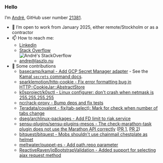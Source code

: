 ### Hello

I’m [André](https://laszlo.nu), GitHub user number [21381](https://api.github.com/users/andrelaszlo).

- 🔨 I’m open to work from January 2025, either remote/Stockholm or as a contractor
- 📫 How to reach me:
  - [Linkedin](https://www.linkedin.com/in/andrelaszlo/)
  - [Stack Overflow](https://stackoverflow.com/users/98057/andr%c3%a9-laszlo) \
    ![André's StackOverflow](https://github-readme-stackoverflow.vercel.app/?userID=98057&layout=compact)
  - [andre@laszlo.nu](mailto:andre@laszlo.nu)
- 🍪 Some contributions
  - [basecamp/kamal - Add GCP Secret Manager adapter](https://github.com/basecamp/kamal/pull/1236) - See the [Kamal `secrets` command docs](https://kamal-deploy.org/docs/commands/secrets/#gcp-secret-manager).
  - [sparklemotion/http-cookie - Fix error formatting bug in HTTP::CookieJar::AbstractStore](https://github.com/sparklemotion/http-cookie/pull/42)
  - [k0sproject/k0sctl - Linux configurer: don't crash when netmask is 255.255.255.255](https://github.com/k0sproject/k0sctl/pull/297)
  - [ncr/rack-proxy - Bump deps and fix tests](https://github.com/ncr/rack-proxy/pull/101/files)
  - [Teradata/covalent - fix(tab-select): Mark for check when number of tabs change](https://github.com/Teradata/covalent/pull/1408)
  - [dseg/archlinux-packages - Add FD limit to riak.service](https://github.com/dseg/archlinux-packages/pull/3)
  - [sensu-plugins/sensu-plugins-mesos - The check-marathon-task plugin does not use the Marathon API correctly](https://github.com/sensu-plugins/sensu-plugins-mesos/issues/9) ([PR 1](https://github.com/sensu-plugins/sensu-plugins-mesos/pull/11), [PR 2](https://github.com/sensu-plugins/sensu-plugins-mesos/pull/12))
  - [bitquest/bitquest -  Mobs shouldn't use chainmail chestplate as helmet](https://github.com/bitquest/bitquest/pull/73)
  - [meltwater/puppet-es - Add path.repo parameter](https://github.com/meltwater/puppet-es/pull/21)
  - [ReactiveRaven/jqBootstrapValidation - Added support for selecting ajax request method](https://github.com/ReactiveRaven/jqBootstrapValidation/pull/139)
